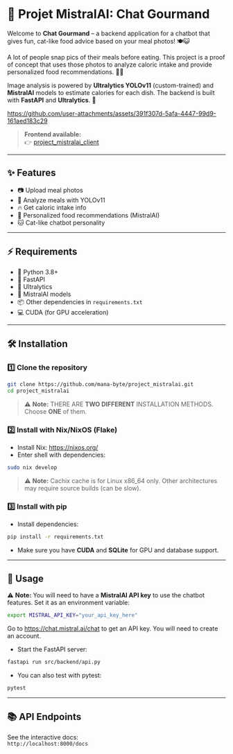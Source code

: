 # 🐾 Projet MistralAI: Chat Gourmand

Welcome to **Chat Gourmand** – a backend application for a chatbot that gives fun, cat-like food advice based on your meal photos! 🍽️😺

A lot of people snap pics of their meals before eating. This project is a proof of concept that uses those photos to analyze caloric intake and provide personalized food recommendations. 📸🥗

Image analysis is powered by **Ultralytics YOLOv11** (custom-trained) and **MistralAI** models to estimate calories for each dish. The backend is built with **FastAPI** and **Ultralytics**. 🚀

https://github.com/user-attachments/assets/391f307d-5afa-4447-99d9-161aed183c29

> **Frontend available:**  
> 👉 [project_mistralai_client](https://github.com/mana-byte/project_mistralai_client)

---

## ✨ Features

- 📷 Upload meal photos
- 🤖 Analyze meals with YOLOv11
- 🔥 Get caloric intake info
- 🍱 Personalized food recommendations (MistralAI)
- 🐱 Cat-like chatbot personality

---

## ⚡ Requirements

- 🐍 Python 3.8+
- 🚀 FastAPI
- 🦾 Ultralytics
- 🧠 MistralAI models
- 📦 Other dependencies in `requirements.txt`
- 💻 CUDA (for GPU acceleration)

---

## 🛠️ Installation

### 1️⃣ Clone the repository

```bash
git clone https://github.com/mana-byte/project_mistralai.git
cd project_mistralai
```

> ⚠️ **Note:** THERE ARE **TWO DIFFERENT** INSTALLATION METHODS. Choose **ONE** of them.

### 2️⃣ Install with Nix/NixOS (Flake)

- Install Nix: https://nixos.org/
- Enter shell with dependencies:

```bash
sudo nix develop 
```

> ⚠️ **Note:** Cachix cache is for Linux x86_64 only. Other architectures may require source builds (can be slow).

### 3️⃣ Install with pip

- Install dependencies:

```bash
pip install -r requirements.txt
```

- Make sure you have **CUDA** and **SQLite** for GPU and database support.

---

## 🚀 Usage

⚠️ **Note:** You will need to have a **MistralAI API key** to use the chatbot features. Set it as an environment variable:

```bash
export MISTRAL_API_KEY="your_api_key_here"
```
Go to https://chat.mistral.ai/chat to get an API key. You will need to create an account.

- Start the FastAPI server:

```bash
fastapi run src/backend/api.py
```

- You can also test with pytest:

```bash
pytest
```

---

## 📚 API Endpoints

See the interactive docs:  
`http://localhost:8000/docs`
